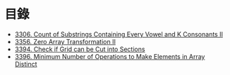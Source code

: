 # 目錄

- [3306. Count of Substrings Containing Every Vowel and K Consonants II](./3306.%20Count%20of%20Substrings%20Containing%20Every%20Vowel%20and%20K%20Consonants%20II.md)
- [3356. Zero Array Transformation II](./3356.%20Zero%20Array%20Transformation%20II.md)
- [3394. Check if Grid can be Cut into Sections](./3394.%20Check%20if%20Grid%20can%20be%20Cut%20into%20Sections.md)
- [3396. Minimum Number of Operations to Make Elements in Array Distinct](./3396.%20Minimum%20Number%20of%20Operations%20to%20Make%20Elements%20in%20Array%20Distinct.md)
